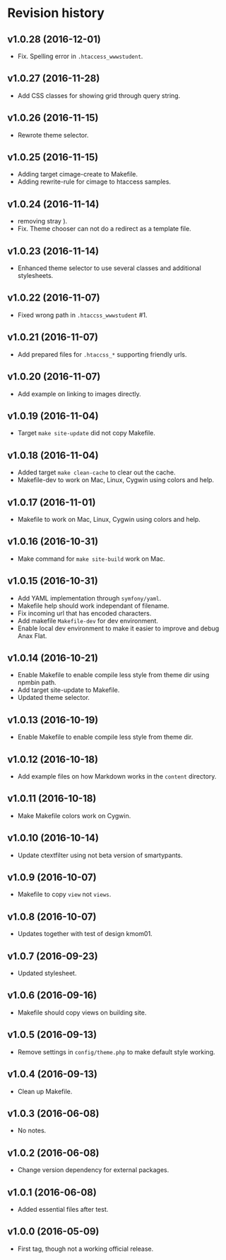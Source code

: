 Revision history
=======================================


v1.0.28 (2016-12-01)
---------------------------------------

* Fix. Spelling error in `.htaccess_wwwstudent`.


v1.0.27 (2016-11-28)
---------------------------------------

* Add CSS classes for showing grid through query string.


v1.0.26 (2016-11-15)
---------------------------------------

* Rewrote theme selector.


v1.0.25 (2016-11-15)
---------------------------------------

* Adding target cimage-create to Makefile.
* Adding rewrite-rule for cimage to htaccess samples.


v1.0.24 (2016-11-14)
---------------------------------------

* removing stray ).
* Fix. Theme chooser can not do a redirect as a template file.


v1.0.23 (2016-11-14)
---------------------------------------

* Enhanced theme selector to use several classes and additional stylesheets.


v1.0.22 (2016-11-07)
---------------------------------------

* Fixed wrong path in `.htaccss_wwwstudent` #1.


v1.0.21 (2016-11-07)
---------------------------------------

* Add prepared files for `.htaccss_*` supporting friendly urls.


v1.0.20 (2016-11-07)
---------------------------------------

* Add example on linking to images directly.


v1.0.19 (2016-11-04)
---------------------------------------

* Target `make site-update` did not copy Makefile.


v1.0.18 (2016-11-04)
---------------------------------------

* Added target `make clean-cache` to clear out the cache.
* Makefile-dev to work on Mac, Linux, Cygwin using colors and help.


v1.0.17 (2016-11-01)
---------------------------------------

* Makefile to work on Mac, Linux, Cygwin using colors and help.


v1.0.16 (2016-10-31)
---------------------------------------

* Make command for `make site-build` work on Mac.


v1.0.15 (2016-10-31)
---------------------------------------

* Add YAML implementation through `symfony/yaml`.
* Makefile help should work independant of filename.
* Fix incoming url that has encoded characters.
* Add makefile `Makefile-dev` for dev environment.
* Enable local dev environment to make it easier to improve and debug Anax Flat.


v1.0.14 (2016-10-21)
---------------------------------------

* Enable Makefile to enable compile less style from theme dir using npmbin path.
* Add target site-update to Makefile.
* Updated theme selector.


v1.0.13 (2016-10-19)
---------------------------------------

* Enable Makefile to enable compile less style from theme dir.


v1.0.12 (2016-10-18)
---------------------------------------

* Add example files on how Markdown works in the `content` directory.


v1.0.11 (2016-10-18)
---------------------------------------

* Make Makefile colors work on Cygwin.


v1.0.10 (2016-10-14)
---------------------------------------

* Update ctextfilter using not beta version of smartypants.


v1.0.9 (2016-10-07)
---------------------------------------

* Makefile to copy `view` not `views`.


v1.0.8 (2016-10-07)
---------------------------------------

* Updates together with test of design kmom01.


v1.0.7 (2016-09-23)
---------------------------------------

* Updated stylesheet.


v1.0.6 (2016-09-16)
---------------------------------------

* Makefile should copy views on building site.


v1.0.5 (2016-09-13)
---------------------------------------

* Remove settings in `config/theme.php` to make default style working.


v1.0.4 (2016-09-13)
---------------------------------------

* Clean up Makefile.


v1.0.3 (2016-06-08)
---------------------------------------

* No notes.


v1.0.2 (2016-06-08)
---------------------------------------

* Change version dependency for external packages.


v1.0.1 (2016-06-08)
---------------------------------------

* Added essential files after test.



v1.0.0 (2016-05-09)
---------------------------------------

* First tag, though not a working official release.
